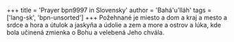 +++
title = 'Prayer bpn9997 in Slovensky'
author = 'Bahá'u'lláh'
tags = ['lang-sk', 'bpn-unsorted']
+++
Požehnané je miesto a dom a kraj a mesto a srdce a hora a útulok a jaskyňa a údolie a zem a more a ostrov a lúka, kde bola učinená zmienka o Bohu a velebená Jeho chvála.

